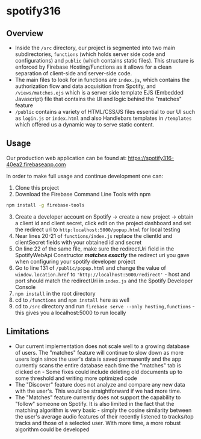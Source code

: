# spotify316

## Overview 

  * Inside the `/src` directory, our project is segmented into two main subdirectories, `functions` (which holds server side code and configurations) and `public` (which contains static files). This structure is enforced by Firebase Hosting/Functions as it allows for a clean separation of client-side and server-side code. 
  * The main files to look for in functions are `index.js`, which contains the authorization flow and data acquisition from Spotify, and `/views/matches.ejs` which is a server side template EJS (Embedded Javascript) file that contains the UI and logic behind the "matches" feature
  * `/public` contains a variety of HTML/CSS/JS files essential to our UI such as `login.js` or `index.html` and also Handlebars templates in `/templates` which offered us a dynamic way to serve static content. 
  
## Usage

Our production web application can be found at: https://spotify316-40ea2.firebaseapp.com

In order to make full usage and continue development one can:
 1. Clone this project 
 2. Download the Firebase Command Line Tools with npm
 ```bash
npm install -g firebase-tools
```
 3. Create a developer account on Spotify -> create a new project -> obtain a client id and client secret, click edit on the project dashboard and set the redirect uri to `http:localhost:5000/popup.html` for local testing
 4. Near lines 20-21 of `functions/index.js` replace the clientId and clientSecret fields with your obtained id and secret 
 5. On line 22 of the same file, make sure the redirectUri field in the SpotifyWebApi Constructor ***matches exactly*** the redirect uri you gave when configuring your spotify developer project 
 5. Go to line 131 of `/public/popup.html` and change the value of `window.location.href` to `'http://localhost:5000/redirect'` - host and port should match the redirectUri in `index.js` and the Spotify Developer Console 
 5. ``npm install`` in the root directory
 5. cd to `/functions` and `npm install` here as well
 6.  cd to `/src` directory and run `firebase serve --only hosting,functions` - this gives you a localhost:5000 to run locally
 
 
## Limitations

* Our current implementation does not scale well to a growing database of users. The "matches" feature will continue to slow down as more users login since the user's data is saved permanently and the app currently scans the entire database each time the "matches" tab is clicked on - Some fixes could include deleting old documents up to some threshold and writing more optimized code
* The "Discover" feature does not analyze and compare any new data with the user's. This would be straightforward if we had more time.
* The "Matches" feature currently does not support the capability to "follow" someone on Spotify. It is also limited in the fact that the matching algorithm is very basic - simply the cosine similarity between the user's average audio features of their recently listened to tracks/top tracks and those of a selected user. With more time, a more robust algorithm could be developed
